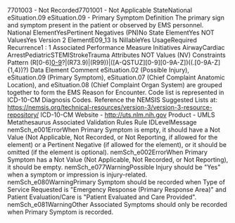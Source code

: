 

7701003 - Not Recorded7701001 - Not Applicable
StateNational
eSituation.09
eSituation.09 - Primary Symptom
Definition
The primary sign and symptom present in the patient or observed by EMS personnel.
National ElementYesPertinent Negatives (PN)No
State ElementYes
NOT ValuesYes
Version 2 ElementE09_13
Is NillableYes
UsageRequired
Recurrence1 : 1
Associated Performance Measure Initiatives
AirwayCardiac ArrestPediatricSTEMIStrokeTrauma
Attributes
NOT Values (NV)
Constraints
Pattern
(R[0-6][0-9](\.[0-9]{1,4})?|(R73\.9)|(R99))|([A-QSTUZ][0-9][0-9A-Z])((\.[0-9A-Z]{1,4})?)
Data Element Comment
eSituation.02 (Possible Injury), eSituation.09 (Primary Symptom), eSituation.07 (Chief Complaint Anatomic Location), and
eSituation.08 (Chief Complaint Organ System) are grouped together to form the EMS Reason for Encounter. 
Code list is represented in ICD-10-CM Diagnosis Codes. Reference the NEMSIS Suggested Lists at:
https://nemsis.org/technical-resources/version-3/version-3-resource-repository/ 
ICD-10-CM 
Website -  http://uts.nlm.nih.gov
Product - UMLS Metathesaurus
Associated Validation Rules
Rule IDLevelMessage
nemSch_e001ErrorWhen Primary Symptom is empty, it should have a Not Value (Not Applicable, Not Recorded, or
Not Reporting, if allowed for the element) or a Pertinent Negative (if allowed for the element), or it
should be omitted (if the element is optional).
nemSch_e002ErrorWhen Primary Symptom has a Not Value (Not Applicable, Not Recorded, or Not Reporting), it
should be empty.
nemSch_e077WarningPossible Injury should be "Yes" when a symptom or impression is injury-related.
nemSch_e080WarningPrimary Symptom should be recorded when Type of Service Requested is "Emergency
Response (Primary Response Area)" and Patient Evaluation/Care is "Patient Evaluated and Care
Provided".
nemSch_e081WarningOther Associated Symptoms should only be recorded when Primary Symptom is recorded.